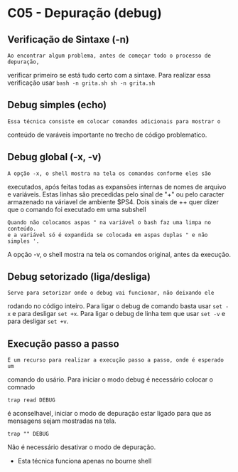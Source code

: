 # C05 - Depuração (debug)

## Verificação de Sintaxe (-n)
	Ao encontrar algum problema, antes de começar todo o processo de depuração,
verificar primeiro se está tudo certo com a sintaxe.
	Para realizar essa verificação usar
	```
	bash -n grita.sh
	sh -n grita.sh
	```

## Debug simples (echo)
	Essa técnica consiste em colocar comandos adicionais para mostrar o 
conteúdo de varáveis importante no trecho de código problematico.

## Debug global (-x, -v)
	A opção -x, o shell mostra na tela os comandos conforme eles são 
executados, após feitas todas as expansões internas de nomes de arquivo e 
variáveis. Estas linhas são precedidas pelo sinal de "+" ou pelo caracter
armazenado na váriavel de ambiente $PS4. Dois sinais de ++ quer dizer que
o comando foi executado em uma subshell

```
Quando não colocamos aspas " na variável o bash faz uma limpa no conteúdo.
e a variável só é expandida se colocada em aspas duplas " e não simples '.

```

A opção -v, o shell mostra na tela os comandos original, antes da execução.

## Debug setorizado (liga/desliga)
	Serve para setorizar onde o debug vai funcionar, não deixando ele 
rodando no código inteiro.
	Para ligar o debug  de comando basta usar ```set -x``` 
e para desligar ```set +x```.
	Para ligar o debug de linha tem que usar ```set -v```
e para desligar ```set +v```. 

## Execução passo a passo
	É um recurso para realizar a execução passo a passo, onde é esperado um 
comando do usário. Para iniciar o modo debug é necessário colocar o comnado
```
trap read DEBUG
```
é aconselhavel, iniciar o modo de depuração estar ligado para que as mensagens 
sejam mostradas na tela.
```
trap "" DEBUG
```
Não é necessário desativar o modo de depuração.

* Esta técnica funciona apenas no bourne shell

	
